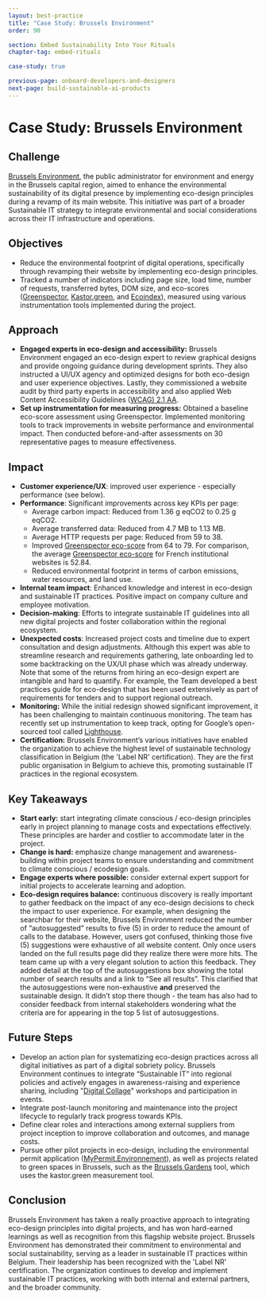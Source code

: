 ```yaml
---
layout: best-practice
title: "Case Study: Brussels Environment"
order: 90

section: Embed Sustainability Into Your Rituals
chapter-tag: embed-rituals

case-study: true

previous-page: onboard-developers-and-designers
next-page: build-sustainable-ai-products
---
```


# Case Study: Brussels Environment

## Challenge

[Brussels Environment](https://environnement.brussels/), the public administrator for environment and energy in the Brussels capital region, aimed to enhance the environmental sustainability of its digital presence by implementing eco-design principles during a revamp of its main website. This initiative was part of a broader Sustainable IT strategy to integrate environmental and social considerations across their IT infrastructure and operations.

## Objectives

- Reduce the environmental footprint of digital operations, specifically through revamping their website by implementing eco-design principles.
- Tracked a number of indicators including page size, load time, number of requests, transferred bytes, DOM size, and eco-scores ([Greenspector](https://greenspector.com/en/home/), [Kastor.green](https://kastor.green/), and [Ecoindex](https://www.ecoindex.fr/en/)), measured using various instrumentation tools implemented during the project.

## Approach

- **Engaged experts in eco-design and accessibility:** Brussels Environment engaged an eco-design expert to review graphical designs and provide ongoing guidance during development sprints. They also instructed a UI/UX agency and optimized designs for both eco-design and user experience objectives. Lastly, they commissioned a website audit by third party experts in accessibility and also applied Web Content Accessibility Guidelines ([WCAG) 2.1 AA](https://www.w3.org/TR/WCAG21/).
- **Set up instrumentation for measuring progress:** Obtained a baseline eco-score assessment using Greenspector. Implemented monitoring tools to track improvements in website performance and environmental impact. Then conducted before-and-after assessments on 30 representative pages to measure effectiveness.

## Impact

- **Customer experience/UX**: improved user experience - especially performance (see below).
- **Performance**: Significant improvements across key KPIs per page:
    - Average carbon impact: Reduced from 1.36 g eqCO2 to 0.25 g eqCO2.
    - Average transferred data: Reduced from 4.7 MB to 1.13 MB.
    - Average HTTP requests per page: Reduced from 59 to 38.
    - Improved [Greenspector eco-score](https://greenspector.com/en/how-is-the-ecoscore-calculated-in-the-case-of-a-web-or-mobile-benchmark/#:~:text=Whether%20it's%20for%20the%20web,Mobile%20Data%2C%20Performance%20and%20Energy.) from 64 to 79. For comparison, the average [Greenspector eco-score](https://greenspector.com/en/how-is-the-ecoscore-calculated-in-the-case-of-a-web-or-mobile-benchmark/#:~:text=Whether%20it's%20for%20the%20web,Mobile%20Data%2C%20Performance%20and%20Energy.) for French institutional websites is 52.84.
    - Reduced environmental footprint in terms of carbon emissions, water resources, and land use.
- **Internal team impact**: Enhanced knowledge and interest in eco-design and sustainable IT practices. Positive impact on company culture and employee motivation.
- **Decision-making**: Efforts to integrate sustainable IT guidelines into all new digital projects and foster collaboration within the regional ecosystem.
- **Unexpected costs**: Increased project costs and timeline due to expert consultation and design adjustments.  Although this expert was able to streamline research and requirements gathering, late onboarding led to some backtracking on the UX/UI phase which was already underway. Note that some of the returns from hiring an eco-design expert are intangible and hard to quantify. For example, the Team developed a best practices guide for eco-design that has been used extensively as part of requirements for tenders and to support regional outreach.
- **Monitoring:** While the initial redesign showed significant improvement, it has been challenging to maintain continuous monitoring. The team has recently set up instrumentation to keep track, opting for Google’s open-sourced tool called [Lighthouse](https://developer.chrome.com/docs/lighthouse/overview/).
- **Certification:** Brussels Environment’s various initiatives have enabled the organization to achieve the highest level of sustainable technology classification in Belgium (the 'Label NR' certification). They are the first public organisation in Belgium to achieve this, promoting sustainable IT practices in the regional ecosystem.

## Key Takeaways

- **Start early:** start integrating climate conscious / eco-design principles early in project planning to manage costs and expectations effectively. These principles are harder and costlier to accommodate later in the project.
- **Change is hard:** emphasize change management and awareness-building within project teams to ensure understanding and commitment to climate conscious / ecodesign goals.
- **Engage experts where possible:** consider external expert support for initial projects to accelerate learning and adoption.
- **Eco-design requires balance:** continuous discovery is really important to gather feedback on the impact of any eco-design decisions to check the impact to user experience. For example, when designing the searchbar for their website, Brussels Environment reduced the number of “autosuggested” results to five (5) in order to reduce the amount of calls to the database. However, users got confused, thinking those five (5) suggestions were exhaustive of all website content. Only once users landed on the full results page did they realize there were more hits. The team came up with a very elegant solution to action this feedback. They added detail at the top of the autosuggestions box showing the total number of search results and a link to “See all results”. This clarified that the autosuggestions were non-exhaustive **and** preserved the sustainable design. It didn’t stop there though - the team has also had to consider feedback from internal stakeholders wondering what the criteria are for appearing in the top 5 list of autosuggestions.

## Future Steps

- Develop an action plan for systematizing eco-design practices across all digital initiatives as part of a digital sobriety policy. Brussels Environment continues to integrate “Sustainable IT” into regional policies and actively engages in awareness-raising and experience sharing, including "[Digital Collage](https://digitalcollage.org/)" workshops and participation in events.
- Integrate post-launch monitoring and maintenance into the project lifecycle to regularly track progress towards KPIs.
- Define clear roles and interactions among external suppliers from project inception to improve collaboration and outcomes, and manage costs.
- Pursue other pilot projects in eco-design, including the environmental permit application ([MyPermit.Environnement](https://mypermit.environnement.brussels/home)), as well as projects related to green spaces in Brussels, such as the [Brussels Gardens](https://gardens.brussels/fr) tool, which uses the kastor.green measurement tool.

## Conclusion

Brussels Environment has taken a really proactive approach to integrating eco-design principles into digital projects, and has won hard-earned learnings as well as recognition from this flagship website project. Brussels Environment has demonstrated their commitment to environmental and social sustainability, serving as a leader in sustainable IT practices within Belgium. Their leadership has been recognized with the 'Label NR' certification. The organization continues to develop and implement sustainable IT practices, working with both internal and external partners, and the broader community.